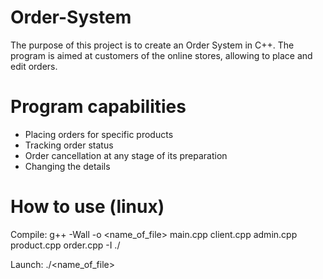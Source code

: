 # Order-System
The purpose of this project is to create an Order System in C++. 
The program is aimed at customers of the online stores, allowing to place and edit orders.

# Program capabilities
- Placing orders for specific products
- Tracking order status
- Order cancellation at any stage of its preparation
- Changing the details

# How to use (linux)
Compile:
g++ -Wall -o <name_of_file> main.cpp client.cpp admin.cpp product.cpp order.cpp -I ./

Launch:
./<name_of_file>



